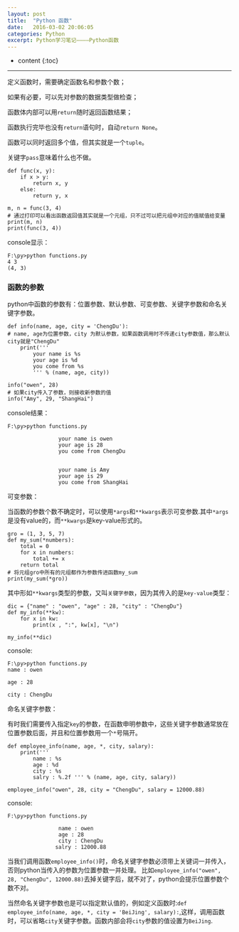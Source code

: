 ```yaml
---
layout: post
title:  "Python 函数"
date:   2016-03-02 20:06:05
categories: Python
excerpt: Python学习笔记————Python函数
---
```


* content
{:toc}

---

定义函数时，需要确定函数名和参数个数；

如果有必要，可以先对参数的数据类型做检查；

函数体内部可以用`return`随时返回函数结果；

函数执行完毕也没有`return`语句时，自动`return None`。

函数可以同时返回多个值，但其实就是一个`tuple`。

关键字`pass`意味着什么也不做。


    def func(x, y):
        if x > y:
            return x, y
        else:
            return y, x

    m, n = func(3, 4)
    # 通过打印可以看出函数返回值其实就是一个元组，只不过可以把元组中对应的值赋值给变量
    print(m, n)
    print(func(3, 4)) 

console显示：

    F:\py>python functions.py
    4 3
    (4, 3)


### 函数的参数

python中函数的参数有：位置参数、默认参数、可变参数、关键字参数和命名关键字参数。

    def info(name, age, city = 'ChengDu'):
    # name, age为位置参数，city 为默认参数，如果函数调用时不传递city参数值，那么默认city就是"ChengDu"
        print('''
            your name is %s
            your age is %d
            you come from %s
            ''' % (name, age, city))

    info("owen", 28)
    # 如果city传入了参数，则接收新参数的值
    info("Amy", 29, "ShangHai")


console结果：

    F:\py>python functions.py

                    your name is owen
                    your age is 28
                    you come from ChengDu


                    your name is Amy
                    your age is 29
                    you come from ShangHai



可变参数：

当函数的参数个数不确定时，可以使用`*args`和`**kwargs`表示可变参数.其中`*args`是没有value的，而`**kwargs`是key-value形式的。

    gro = (1, 3, 5, 7)
    def my_sum(*numbers):
        total = 0
        for x in numbers:
            total += x
        return total
    # 将元组gro中所有的元组都作为参数传进函数my_sum
    print(my_sum(*gro))

其中形如`**kwargs`类型的参数，又叫`关键字参数`，因为其传入的是`key-value`类型：

    dic = {"name" : "owen", "age" : 28, "city" : "ChengDu"}
    def my_info(**kw):
        for x in kw:
            print(x , ":", kw[x], "\n")

    my_info(**dic)

console:

    F:\py>python functions.py
    name : owen

    age : 28

    city : ChengDu

命名关键字参数：

有时我们需要传入指定`key`的参数，在函数申明参数中，这些关键字参数通常放在位置参数后面，并且和位置参数用一个`*`号隔开。

    def employee_info(name, age, *, city, salary):
        print('''
            name : %s
            age : %d
            city : %s
            salry : %.2f ''' % (name, age, city, salary))

    employee_info("owen", 28, city = "ChengDu", salary = 12000.88)

console:

    F:\py>python functions.py

                    name : owen
                    age : 28
                    city : ChengDu
                   salry : 12000.88


当我们调用函数`employee_info()`时，命名关键字参数必须带上关键词一并传入，否则python当传入的参数为位置参数一并处理。 比如`employee_info("owen", 28, "ChengDu", 12000.88)`去掉关键字后，就不对了，python会提示位置参数个数不对。

当然命名关键字参数也是可以指定默认值的，例如定义函数时:`def employee_info(name, age, *, city = 'BeiJing', salary):`,这样，调用函数时，可以省略`city`关键字参数。函数内部会将`city`参数的值设置为`BeiJing`.